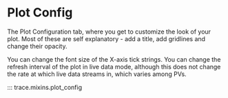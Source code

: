 # Plot Config

The Plot Configuration tab, where you get to customize the look of your plot. Most of these are self explanatory - add a title, add gridlines and change their opacity.

You can change the font size of the X-axis tick strings. You can change the refresh interval of the plot in live data mode, although this does not change the rate at which live data streams in, which varies among PVs.

::: trace.mixins.plot_config